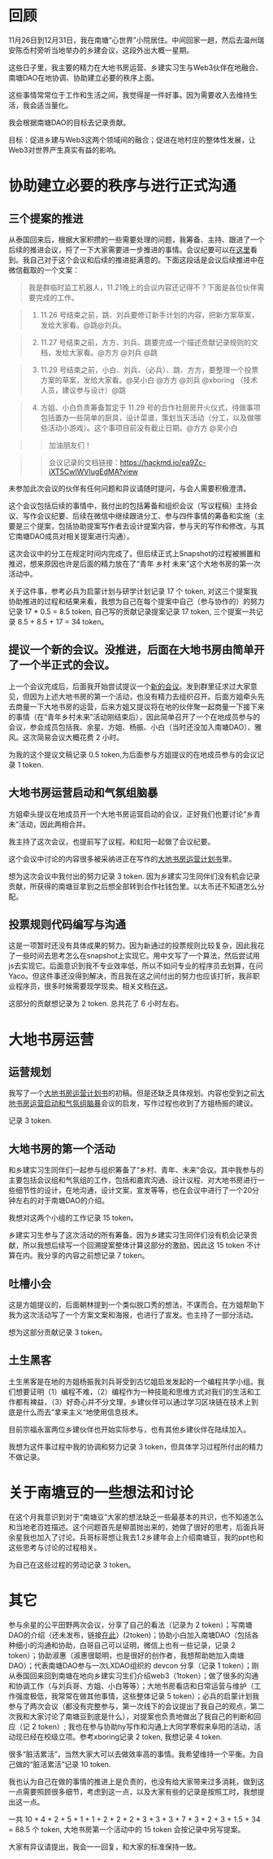 # 回顾

11月26日到12月31日，我在南塘“心世界”小院居住。中间回家一趟，然后去温州瑞安陈岙村旁听当地举办的乡建会议，这段外出大概一星期。

这些日子里，我主要的精力在大地书房运营、乡建实习生与Web3伙伴在地融合、南塘DAO在地协调、协助建立必要的秩序上面。

这些事情常常位于工作和生活之间，我觉得是一件好事。因为需要收入去维持生活，我会适当量化。

我会根据南塘DAO的目标去记录贡献。

目标：促进乡建与Web3这两个领域间的融合；促进在地村庄的整体性发展，让Web3对世界产生真实有益的影响。



# 协助建立必要的秩序与进行正式沟通

## 三个提案的推进

从泰国回来后，根据大家积攒的一些需要处理的问题，我筹备、主持、跟进了一个后续的推进会议，捋了一下大家需要进一步推进的事情。会议纪要可以在[这里](https://www.notion.so/11-21-a5331af202d441f5b28120fcb6c57854)看到。我自己对于这个会议和后续的推进挺满意的。下面这段话是会议后续推进中在微信截取的一个文案：

> 我是群临时监工机器人，11.21晚上的会议内容还记得不？下面是各位伙伴需要完成的工作。

> 1. 11.26 号结束之前，跳、刘兵要修订新手计划的内容，把新方案草案，发给大家看。@跳@刘兵。

> 2. 11.27 号结束之前，方方、刘兵、跳要完成一个描述贡献记录规则的文档，发给大家看。@方方 @刘兵 @跳

>3. 11.29 号结束之前，小白、刘兵、（必兵）、跳、方方，要整理一个投票方案的草案，发给大家看。@吴小白 @方方 @刘兵 @xboring （技术人员，建议参与设计）@跳

>4. 方姐、小白负责筹备暂定于 11.29 号的合作社厨房开火仪式，待做事项包括置办一些简单的厨具，设计菜谱，策划当天活动（分工，以及做哪些活动小游戏）。这个事项目前没有截止日期。@方方 @吴小白

>>加油朋友们！

>>会议记录的文档链接：https://hackmd.io/ea9Zc-iXT5CwIWVIugEdMA?view

未参加此次会议的伙伴有任何问题和异议请随时提问，与会人需要积极澄清。



这个会议包括后续的事情中，我付出的包括筹备和组织会议（写议程稿）主持会议、写作会议纪要、后续在微信中继续跟进分工、参与四件事情的筹备和实施（主要是三个提案，包括协助提案写作者去设计提案内容，参与天的写作和修改，与其它南塘DAO成员对相关提案进行沟通）。

这次会议中的分工在规定时间内完成了。但后续正式上Snapshot的过程被搁置和推迟，想来原因也许是后面的精力放在了“青年 乡村 未来”这个大地书房的第一次活动中。

关于这件事，参考必兵为启蒙计划与研学计划记录 17 个 token, 对这三个提案我协助推进的过程和结果来看，我想为自己在每个提案中自己（参与协作的）的努力记录 17 * 0.5 = 8.5 token, 自己写的贡献记录提案记录 17 token, 三个提案一共记录 8.5 + 8.5 + 17 = 34 token。


## 提议一个新的会议。没推进，后面在大地书房由简单开了一个半正式的会议。

上一个会议完成后，后面我开始尝试提议一个[新的会议](https://www.notion.so/1201-6119f6fc79014a39942d84f4899bd375)。发到群里征求过大家意见，但因为上述大地书房的第一个活动，也没有精力去组织召开。后面方姐牵头先去商量一下大地书房的运营，后来方姐又提议将在地的伙伴聚一起商量一下接下来的事情（在“青年乡村未来”活动刚结束后），因此简单召开了一个在地成员参与的会议，参会成员包括我、余星、方姐、杨振、小白（当时还没加入南塘DAO）、雅风。这次简易会议大概花费 2 小时。



为我的这个提议文稿记录 0.5 token,为后面参与方姐提议的在地成员参与的会议记录 1 token. 



## 大地书房运营启动和气氛组脑暴

方姐牵头提议在地成员开一个大地书房运营启动的会议，正好我们也要讨论“乡青未”活动，因此两相合并。

我主持了这次会议，也提前写了议程。和虹阳一起做了会议纪要。

这个会议中讨论的内容很多被采纳进正在写作的[大地书房运营计划书](https://hackmd.io/7b9cInLcQyWtaq2h1sGGUg)里。

想为这次会议中我付出的努力记录 3 token. 因为乡建实习生同伴们没有机会记录贡献，所获得的南塘豆拿到之后想全部转到合作社钱包里。以太币还不知道怎么分配。



## 投票规则代码编写与沟通

这是一项暂时还没有具体成果的努力。因为新通过的投票规则比较复杂，因此我花了一些时间去思考怎么在snapshot上实现它。用中文写了一个算法，然后尝试用js去实现它。后面意识到我不专业效率低，所以不如问专业的程序员去划算，在问Yaco。但这件事还没得到解决，而且我在这之间付出的努力也应该打折，我非职业程序员，很多时候需要现学现卖。相关文档[在这](https://www.notion.so/d8a189b5af23460dbd83c662b4466981?pvs=4)。

这部分的贡献想记录为 2 token. 总共花了 6 小时左右。



# 大地书房运营

## 运营规划

我写了一个[大地书房运营计划书](https://hackmd.io/7b9cInLcQyWtaq2h1sGGUg)的初稿。但是还缺乏具体规划。内容也受到之前[大地书房运营启动和气氛组脑暴](https://www.notion.so/1209-df24eacf3af1474692374bd7923dda85)会议的启发，写作过程也收到了方姐杨振的建议。

记录 3 token.

## 大地书房的第一个活动

和乡建实习生同伴们一起参与组织筹备了“乡村、青年、未来”会议。其中我参与的主要包括会议组和气氛组的工作，包括和嘉宾沟通、设计议程、对大地书房进行一些细节性的设计，在地沟通，设计文案，宣发等等，也在会议中进行了一个20分钟左右的对于南塘DAO的介绍。

我想对这两个小组的工作记录 15 token。

乡建实习生参与了这次活动的所有筹备。因为乡建实习生同伴们没有机会记录贡献，所以我想后续写一个回溯提案整体计算这部分的激励，因此这 15 token 不计算在内。我分享的内容之前想记录 7 token。

## 吐槽小会

这是方姐提议的，后面朝林提到一个类似脱口秀的想法，不谋而合。在方姐帮助下我为这次活动写了一个方案文案和海报，也进行了宣发。也主持了一部分活动。

想为这部分贡献记录 3 token。

## 土生黑客

土生黑客是在地的方姐杨振我刘兵哥受到古忆姐启发发起的一个编程共学小组。我们想要证明（1）编程不难，（2）编程作为一种技能和思维方式对我们的生活和工作都有裨益，（3）好奇心并不分文理，乡建伙伴可以通过学习区块链在技术上到底是什么而去”拿来主义“地使用信息技术。

目前宗福永富两位乡建伙伴也开始实际参与，也有其他乡建伙伴在陆续加入。

我想为这件事过程中我的协调和努力记录 3 token，但具体学习过程所付出的精力不做记录。

# 关于南塘豆的一些想法和讨论

在这个月我意识到对于“南塘豆”大家的想法缺乏一些最基本的共识，也不知道怎么和当地老百姓描述。这个问题首先是柳苗抛出来的，她做了很好的思考，后面兵哥余星我也加入了讨论。兵哥标哥想让我去1.2乡建年会上介绍南塘豆，我的ppt也和这些思考与讨论的过程相关。

为自己在这些过程的劳动记录 3 token。 

# 其它

参与余星的公平田野两次会议，分享了自己的看法（记录为 2 token）；写南塘DAO的介绍（还未发布，链接[在此](https://www.notion.so/DAO-15ea7b84235680c89c25daf723772aa4)）(2token)；协助小白加入南塘DAO（包括各种细小的沟通和协助，白哥自己可以证明，微信上也有一些记录，记录 2 token）；协助淑惠（淑惠很聪明，也是很好的创作者，我想帮助她加入南塘DAO）；代表南塘DAO参与一次LXDAO组织的 devcon 分享（记录 1 token）；刚从泰国回来回到南塘在地向乡建实习生们介绍web3（1token）；做了很多的沟通和协调工作（与刘兵哥、方姐、小白等等）；大地书房看店和日常运营与维护（工作强度极低，我常常在做其他事情，这些整体记录 5 token）；必兵的启蒙计划我参与了两次会议（都没有完整参与，第一次线下的会议提出了我自己的观点，第二次我和大家讨论了南塘豆到底是什么），对提案也负责地做出了我自己的判断和回应（记 2 token）; 我也在参与协助hy写作和沟通上大同学寒假来阜阳的活动，活动现已经在校级立项。参考xboring记录 2 token, 我想记录 4 token.

很多“脏活累活”，当然大家大可以去做效率高的事情。我希望维持一个平衡。为自己做的“脏活累活”记录 10 token. 

我也认为自己在做的事情的推进上是负责的，也没有给大家带来过多消耗，做到这一点需要照顾很多细节，考虑到这一点，以及大家有些的记录是按照工时，我想提出这一点。

一共 10 + 4 + 2 + 5 + 1 + 1 + 2 + 2 + 2 + 3 + 3 + 3 + 7 + 3 + 2 + 3 + 1.5 + 34 = 88.5 个 token, 大地书房第一个活动中的 15 token 会按记录中另写提案。

大家有异议请提出，我会一一回复，和大家的标准保持一致。

